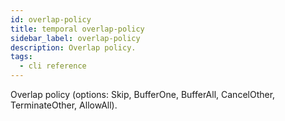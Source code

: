 ```yaml
---
id: overlap-policy
title: temporal overlap-policy
sidebar_label: overlap-policy
description: Overlap policy.
tags:
  - cli reference
---
```


Overlap policy (options: Skip, BufferOne, BufferAll, CancelOther, TerminateOther, AllowAll).
